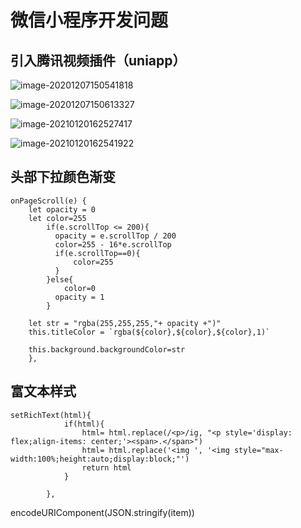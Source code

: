 # 微信小程序开发问题

## 引入腾讯视频插件（uniapp）

![image-20201207150541818](C:\Users\xiezhijie\AppData\Roaming\Typora\typora-user-images\image-20201207150541818.png)



![image-20201207150613327](C:\Users\xiezhijie\AppData\Roaming\Typora\typora-user-images\image-20201207150613327.png)

![image-20210120162527417](C:\Users\xiezhijie\AppData\Roaming\Typora\typora-user-images\image-20210120162527417.png)

![image-20210120162541922](C:\Users\xiezhijie\AppData\Roaming\Typora\typora-user-images\image-20210120162541922.png)

## 头部下拉颜色渐变

	onPageScroll(e) {
		let opacity = 0
		let color=255
		    if(e.scrollTop <= 200){
		      opacity = e.scrollTop / 200
			  color=255 - 16*e.scrollTop
			  if(e.scrollTop==0){
				  color=255
			  }
		    }else{
				color=0 
		      opacity = 1
		    }	
			
		let str = "rgba(255,255,255,"+ opacity +")"
		this.titleColor = `rgba(${color},${color},${color},1)`
		
		this.background.backgroundColor=str
		},
## 富文本样式

	setRichText(html){
				if(html){
					html= html.replace(/<p>/ig, "<p style='display: flex;align-items: center;'><span>.</span>")
					html= html.replace('<img ', '<img style="max-width:100%;height:auto;display:block;"')
					return html
				}
			
			},
encodeURIComponent(JSON.stringify(item))

